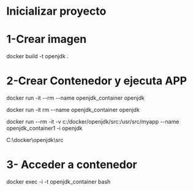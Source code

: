 # Inicializar proyecto 

# 1-Crear imagen 

  docker build -t openjdk . 

# 2-Crear Contenedor y ejecuta APP

  docker run -it --rm --name openjdk_container openjdk

  docker run -it rm --name openjdk_container openjdk

  docker run --rm -it -v c:/docker/openjdk/src:/usr/src/myapp --name openjdk_container1 -i openjdk

  C:\docker\openjdk\src

# 3- Acceder a contenedor

  docker exec -i -t openjdk_container bash
